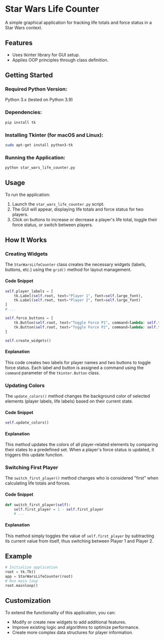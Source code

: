# Star Wars Life Counter
A simple graphical application for tracking life totals and force status in a Star Wars context.

## Features
- Uses tkinter library for GUI setup.
- Applies OOP principles through class definition.

## Getting Started
### Required Python Version:
Python 3.x (tested on Python 3.9)

### Dependencies:
```bash
pip install tk
```

### Installing Tkinter (for macOS and Linux):
```bash
sudo apt-get install python3-tk
```

### Running the Application:
```bash
python star_wars_life_counter.py
```

## Usage
To run the application:

1. Launch the `star_wars_life_counter.py` script.
2. The GUI will appear, displaying life totals and force status for two players.
3. Click on buttons to increase or decrease a player's life total, toggle their force status, or switch between players.

## How It Works
### Creating Widgets

The `StarWarsLifeCounter` class creates the necessary widgets (labels, buttons, etc.) using the `grid()` method for layout management.

#### Code Snippet
```python
self.player_labels = [
    tk.Label(self.root, text="Player 1", font=self.large_font),
    tk.Label(self.root, text="Player 2", font=self.large_font)
]
# ...

self.force_buttons = [
    tk.Button(self.root, text="Toggle Force P1", command=lambda: self.toggle_force(0)),
    tk.Button(self.root, text="Toggle Force P2", command=lambda: self.toggle_force(1))
]

self.create_widgets()
```

#### Explanation
This code creates two labels for player names and two buttons to toggle force status. Each label and button is assigned a command using the `command` parameter of the `tkinter.Button` class.

### Updating Colors

The `update_colors()` method changes the background color of selected elements (player labels, life labels) based on their current state.

#### Code Snippet
```python
self.update_colors()
```

#### Explanation
This method updates the colors of all player-related elements by comparing their states to a predefined set. When a player's force status is updated, it triggers this update function.

### Switching First Player

The `switch_first_player()` method changes who is considered "first" when calculating life totals and forces.

#### Code Snippet
```python
def switch_first_player(self):
    self.first_player = 1 - self.first_player
    # ...
```

#### Explanation
This method simply toggles the value of `self.first_player` by subtracting its current value from itself, thus switching between Player 1 and Player 2.

## Example
```python
# Initialize application
root = tk.Tk()
app = StarWarsLifeCounter(root)
# Run main loop
root.mainloop()
```

## Customization
To extend the functionality of this application, you can:

*   Modify or create new widgets to add additional features.
*   Improve existing logic and algorithms to optimize performance.
*   Create more complex data structures for player information.
